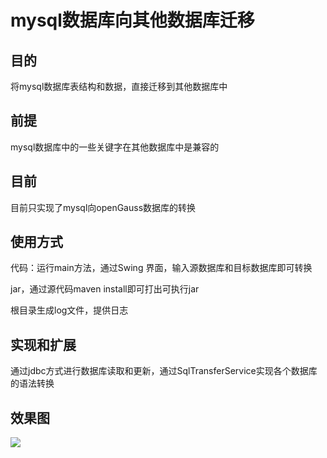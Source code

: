 # mysql数据库向其他数据库迁移

## 目的

将mysql数据库表结构和数据，直接迁移到其他数据库中

## 前提

mysql数据库中的一些关键字在其他数据库中是兼容的

## 目前

目前只实现了mysql向openGauss数据库的转换

## 使用方式

代码：运行main方法，通过Swing 界面，输入源数据库和目标数据库即可转换

jar，通过源代码maven install即可打出可执行jar

根目录生成log文件，提供日志

## 实现和扩展

通过jdbc方式进行数据库读取和更新，通过SqlTransferService实现各个数据库的语法转换

## 效果图

![](C:\Users\Administrator\Desktop\效果图.jpg)